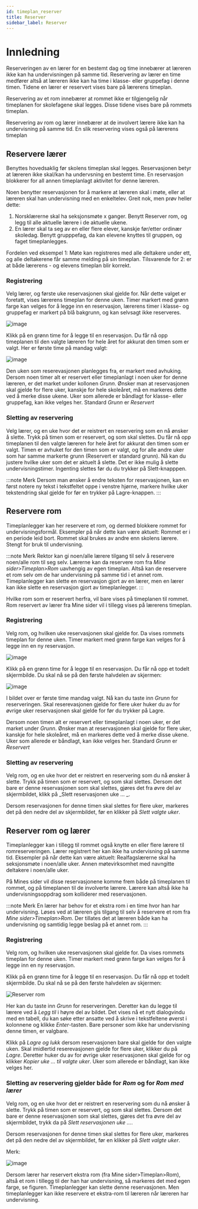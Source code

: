```yaml
---
id: timeplan_reserver
title: Reserver
sidebar_label: Reserver
---
```


# Innledning
Reserveringen av en lærer for en bestemt dag og time innebærer at læreren ikke kan ha undervisningen på samme tid. 
Reservering av lærer en time medfører altså at læreren ikke kan ha time i klasse- eller gruppefag i denne timen. Tidene en lærer er reservert vises bare på lærerens timeplan.

Reservering av et rom innebærer at rommet ikke er tilgjengelig når timeplanen for skolefagene skal legges. Disse tidene vises bare på rommets timeplan.

Reservering av rom og lærer innebærer at de involvert lærere ikke kan ha undervisning på samme tid. En slik reservering vises også på lærerens timeplan

## Reservere lærer
Benyttes hovedsaklig før skolens timeplan skal legges. Reservasjonen betyr at læreren ikke skal/kan ha undervsning en bestemt time. En reservasjon blokkerer for all annen timeplanlagt aktivitet for denne læreren.

Noen benytter reservasjonen for å markere at læreren skal i møte, eller at læreren skal han undervisning med en enkeltelev. Greit nok, men prøv heller dette: 

1. Norsklærerne skal ha seksjonsmøte x ganger. Benytt Reserver rom, og legg til alle aktuelle lærere i de aktuelle ukene.
2. En lærer skal ta seg av en eller flere elever, kanskje før/etter ordinær skoledag. Benytt grupppefag, da kan elevene knyttes til gruppen, og faget 
timeplanlegges.

Fordelen ved eksempel 1: Møte kan registreres med alle deltakere under ett, og alle deltakerene får samme melding på sin timeplan. Tilsvarende for 2: er at både lærerens - og elevens timeplan blir korrekt.

### Registrering
Velg lærer, og første uke reservasjonen skal gjelde for. Når dette valget er foretatt, vises lærerens timeplan for denne uken. Timer markert med grønn farge kan velges for å legge inn en reservasjon, lærerens timer i klasse- og gruppefag er markert på blå bakgrunn, og kan selvsagt ikke reserveres.

![image](https://user-images.githubusercontent.com/80097133/118784939-ad772480-b890-11eb-9e58-5d4fa722ee59.png)

Klikk på en grønn time for å legge til en reservasjon. Du får nå opp timeplanen til den valgte læreren for hele året for akkurat den timen som er valgt. Her er første time på mandag valgt:

![image](https://user-images.githubusercontent.com/80097133/118786571-3c387100-b892-11eb-9709-cc54aa3548d7.png)

Den uken som reserevasjonen planlegges fra, er markert med avhuking. Dersom noen timer alt er reservert eller timeplanlagt i noen uker for denne læreren, er det market under kollonen _Grunn_. Ønsker man at reservasjonen skal gjelde for flere uker, kanskje for hele skoleåret, må en markeres dette ved å merke disse ukene. Uker som allerede er båndlagt for klasse- eller gruppefag, kan ikke velges her. Standard _Grunn_ er *Reservert*

### Sletting av reservering
Velg lærer, og en uke hvor det er reistrert en reservering som en nå ønsker å slette. Trykk på timen som er reservert, og som skal slettes. Du får nå opp timeplanen til den valgte læreren for hele året for akkurat den timen som er valgt. Timen er avhuket for den timen som er valgt, og for alle andre uker som har samme markerte grunn (Reservert er standard grunn). Nå kan du justere hvilke uker som det er aktuelt å slette. Det er ikke mulig å slette undervisningstimer. Ingenting slettes før du du trykker på Slett-knapppen. 

:::note Merk
Dersom man ønsker å endre teksten for reservasjonen, kan en først notere ny tekst i tekstfeltet oppe i venstre hjørne, markere hvilke uker tekstendring skal gjelde for før en trykker på Lagre-knappen.
:::

## Reservere rom 
Timeplanlegger kan her reservere et rom, og dermed blokkere rommet for undervisningsformål.
Eksempler på når dette kan være aktuelt: Rommet er i en periode leid bort. Rommet skal brukes av andre enn skolens lærere. Stengt for bruk til undervisning.

:::note Merk
Rektor kan gi noen/alle lærere tilgang til selv å reservere noen/alle rom til seg selv. Lærerne kan da reservere rom fra _Mine sider>Timeplan>Rom_ uavhengig av egen timeplan. Altså kan de reservere et rom selv om de har undervisning på samme tid i et annet rom. Timeplanlegger kan slette en reservasjon gjort av en lærer, men en lærer kan ikke slette en reservasjon gjort av timeplanlegger.
:::

Hvilke rom som er reservert herfra, vil bare vises på timeplanen til rommet. Rom reservert av lærer fra Mine sider vil i tillegg vises på lærerens timeplan.

### Registrering
Velg rom, og hvilken uke reservasjonen skal gjelde for. Da vises rommets timeplan for denne uken. Timer markert med grønn farge kan velges for å legge inn en ny reservasjon.

![image](https://user-images.githubusercontent.com/80097133/118810959-be359380-b8ac-11eb-98db-212066400313.png)

Klikk på en grønn time for å legge til en reservasjon. Du får nå opp et todelt skjermbilde. Du skal nå se på den første halvdelen av skjermen:

![image](https://user-images.githubusercontent.com/80097133/118811542-6a777a00-b8ad-11eb-82b2-45ee4fcd6d43.png)

I bildet over er første time mandag valgt. Nå kan du taste inn _Grunn_ for reserveringen. Skal reserevasjonen gjelde for flere uker huker du av for øvrige uker reservasjonen skal gjelde for før du trykker på Lagre.


Dersom noen timen alt er reservert eller timeplanlagt i noen uker, er det market under _Grunn_. Ønsker man at reservasjonen skal gjelde for flere uker, kanskje for hele skoleåret, må en markeres dette ved å merke disse ukene. Uker som allerede er båndlagt, kan ikke velges her. Standard _Grunn_ er *Reservert*

### Sletting av reservering
Velg rom, og en uke hvor det er reistrert en reservering som du nå ønsker å slette. Trykk på timen som er reservert, og som skal slettes. 
Dersom det bare er denne reservasjonen som skal slettes, gjøres det fra øvre del av skjermbildet, klikk på _Slett reservasjonen uke ... _.

Dersom reservasjonen for denne timen skal slettes for flere uker, markeres det på den nedre del av skjermbildet, før en klikker på _Slett valgte uker_.

## Reserver rom og lærer
Timeplanlegger kan i tillegg til rommet også knytte en eller flere lærere til romreserveringen. Lærer registrert her kan ikke ha undervisning på samme tid.
Eksempler på når dette kan være aktuelt: Realfagslærerne skal ha seksjonsmøte i noen/alle uker. Annen møtevirksomhet med navngitte deltakere i noen/alle uker.

På Mines sider vil disse reservasjonene komme frem både på timeplanen til rommet, og på timeplanen til de involverte lærere. Lærere kan altså ikke ha undervisningsoppdrag som kolliderer med reservasjonen.

:::note Merk 
En lærer har behov for et ekstra rom i en time hvor han har undervisning. Løses ved at læreren gis tilgang til selv å reservere et rom fra _Mine sider>Timeplan>Rom_. Der tillates det at læreren både kan ha undervisning og samtidig legge beslag på et annet rom.
:::

### Registrering
Velg rom, og hvilken uke reservasjonen skal gjelde for. Da vises rommets timeplan for denne uken. Timer markert med grønn farge kan velges for å legge inn en ny reservasjon.

Klikk på en grønn time for å legge til en reservasjon. Du får nå opp et todelt skjermbilde. Du skal nå se på den første halvdelen av skjermen:

![Reserver rom](/iskole/img/timeplan_reserver_rom.png)

Her kan du taste inn _Grunn_ for reserveringen. Deretter kan du legge til lærere ved å _Legg til_ i høyre del av bildet. Det vises nå et nytt dialogvindu med en tabell, du kan søke etter ansatte ved å skrive i tekstfeltene øverst i kolonnene og klikke _Enter_-tasten. Bare personer som ikke har undervisning denne timen, er valgbare.

Klikk på _Lagre og lukk_ dersom reservasjonen bare skal gjelde for den valgte uken. Skal imidlertid reserevasjonen gjelde for flere uker, klikker du på _Lagre_. Deretter huker du av for øvrige uker reservasjonen skal gjelde for og klikker _Kopier uke ... til valgte uker_. Uker som allerede er båndlagt, kan ikke velges her.

### Sletting av reservering gjelder både for _Rom_ og for _Rom med lærer_

Velg rom, og en uke hvor det er reistrert en reservering som du nå ønsker å slette. Trykk på timen som er reservert, og som skal slettes. 
Dersom det bare er denne reservasjonen som skal slettes, gjøres det fra øvre del av skjermbildet, trykk da på _Slett reservasjonen uke ..._.

Dersom reservasjonen for denne timen skal slettes for flere uker, markeres det på den nedre del av skjermbildet, før en klikker på _Slett valgte uker_.

Merk:

![image](https://user-images.githubusercontent.com/80097133/113689241-652de980-96ca-11eb-9e13-10c576b3709d.png)

Dersom lærer har reservert ekstra rom (fra Mine sider>Timeplan>Rom), altså et rom i tillegg til der han har undervisning, så markeres det med egen farge, se figuren. Timeplanlegger kan slette denne reservasjonen. Men timeplanlegger kan ikke reservere et ekstra-rom til læreren når læreren har undervisning.
